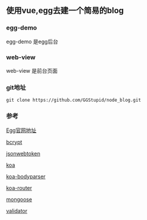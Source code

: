## 使用vue,egg去建一个简易的blog

### egg-demo
egg-demo 是egg后台

### web-view
web-view 是前台页面

### git地址
```
git clone https://github.com/GGStupid/node_blog.git
```

### 参考
[Egg官网地址](https://eggjs.org/zh-cn/intro/index.html)

[bcrypt](https://www.npmjs.com/package/bcrypt)

[jsonwebtoken](https://jwt.io/)

[koa](http://www.koacn.com/)

[koa-bodyparser](https://www.npmjs.com/package/koa-bodyparser)

[koa-router](https://www.npmjs.com/package/koa-router)

[mongoose](http://mongoosejs.com/)

[validator](https://www.npmjs.com/package/validator)

